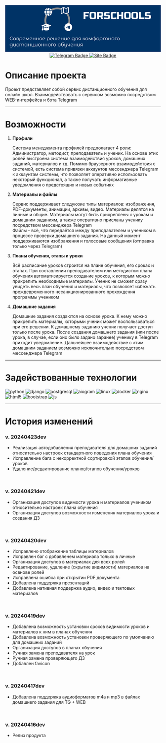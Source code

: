 <div id="header" align="center">
<img src="gitstatic/githeader.png">
</div>
<div id="badges" align="center">
    <a href="https://t.me/devil_on_the_wheel">
        <img src="https://img.shields.io/badge/разработчик-26A5E4?style=for-the-badge&logo=telegram&logoColor=white" alt="Telegram Badge"/>
    </a>
    <a href="https://forschools.ru">
        <img src="https://img.shields.io/badge/сайт-0078D7?style=for-the-badge&logo=microsoftedge&logoColor=white" alt="Site Badge"/>
    </a>
</div>
<h1>Описание проекта</h1>
Проект представляет собой сервис дистанционного обучения для онлайн школ. Взаимодействовать с сервисом возможно посредством WEB-интерфейса и бота Telegram

---
<h1>Возможности</h1>
<ol>
    <li><b>Профили</b></li>
        <p>
Система менеджмента профилей предполагает 4 роли: Администратор, методист, 
преподаватель и ученик. На основе этих ролей выстроена система взаимодействия уроков, 
домашних заданий, материалов и тд. Помимо браузерного взаимодействия с системой, есть система 
привязки аккаунтов мессенджера Telegram к аккаунтам системы, что позволяет оперативно 
использовать некоторый функционал, а также получать информативные уведомления о предстоящих 
и новых событиях
        </p>
    <li><b>Материалы и файлы</b></li>
        <p>
Сервис поддерживает следуюзие типы материалов: изображения, PDF-документы, анимации, архивы, 
видео. Материалы делятся на личные и общие. Материалы могут быть прикреплены к урокам и 
домашним заданиям, а также оперативно присланы ученику посредством мессенджера Telegram<br>
Файлы - всё, что передаётся между преподавателем и учеником в процессе проверки домашнего 
задания. На данный момент поддерживаются изображения и голосовые сообщения (отправка только 
через Telegram)
        </p>
    <li><b>Планы обучения, этапы и уроки</b></li>
        <p>
Всё расписание уроков строится на плане обучения, его сроках и этапах. 
При составлении преподавателем или методистом плана обучения автоматизируется создание 
уроков, к которым можно прикрепить необходимые материалы. Ученик не сможет сразу увидеть 
весь план обучения и материалы, что позволяет избежать преждевременного несанкционированного 
прохождения программы учеником
        </p>
    <li><b>Домашние задания</b></li>
        <p>
Домашние задания создаются на основе урока. К нему можно прикрепить материалы, которыми 
ученик может воспользоваться при его решении. К домашнему заданию ученик получает доступ 
только после урока. После создания домашнего задания (или после урока, в случае, если оно 
было задано заранее) ученику в Telegram приходит уведомление. Дальнейшее взаимодействие с 
этим домашним заданием возможно исключительно посредством мессенджера Telegram
        </p>
</ol>

---
<h1>Задействованные технологии</h1>

![python](https://img.shields.io/badge/python-3776AB?style=for-the-badge&logo=python&logoColor=white)
![django](https://img.shields.io/badge/django-092E20?style=for-the-badge&logo=django&logoColor=white)
![postgresql](https://img.shields.io/badge/postgresql-4169E1?style=for-the-badge&logo=postgresql&logoColor=white)
![aiogram](https://img.shields.io/badge/aiogram-26A5E4?style=for-the-badge&logo=telegram&logoColor=white)
![linux](https://img.shields.io/badge/linux-FCC624?style=for-the-badge&logo=linux&logoColor=white)
![docker](https://img.shields.io/badge/docker-2496ED?style=for-the-badge&logo=docker&logoColor=white)
![nginx](https://img.shields.io/badge/nginx-009639?style=for-the-badge&logo=nginx&logoColor=white)
![html5](https://img.shields.io/badge/html5-E34F26?style=for-the-badge&logo=html5&logoColor=white)
![bootstrap](https://img.shields.io/badge/bootstrap-7952B3?style=for-the-badge&logo=bootstrap&logoColor=white)
![js](https://img.shields.io/badge/JavaScript-F7DF1E?style=for-the-badge&logo=javascript&logoColor=white)

---
<h1>История изменений</h1>
<h3>v. 20240423dev</h3>
<ul>
    <li>Реализация автодобавления преподавателя для домашних заданий относительно настроек стандартного поведения плана обучения</li>
    <li>Исправление бага с некорректной сортировкой этапов обучения/уроков</li>
    <li>Удаление/редактирование планов/этапов обучения/уроков</li>
</ul><br>

<h3>v. 20240421dev</h3>
<ul>
    <li>Организация доступов видимости урока и материалов учеником относительно настроек плана обучения</li>
    <li>Организация доступов возможности изменения материалов урока и создания ДЗ</li>
</ul><br>

<h3>v. 20240420dev</h3>
<ul>
    <li>Исправлено отображение таблицы материалов</li>
    <li>Исправлен баг с добавленем материала только в личные</li>
    <li>Организация доступов в материалах для всех ролей</li>
    <li>Редактирование, удаление (скрытие видимости) материалов на освнове ролей</li>
    <li>Исправлена ошибка при открытии PDF документа</li>
    <li>Добавлена поддержка презентаций</li>
    <li>Добавлена нативная поддержка аудио, видео и тектовых материалов</li>
</ul><br>

<h3>v. 20240419dev</h3>
<ul>
    <li>Добавлена возможность установки сроков видимости уроков и материалов к ним в планах обучения</li>
    <li>Добавлена возможность установки проверяющего по умолчанию для домашних заданий</li>
    <li>Организация доступов в планах обучения</li>
    <li>Ручная замена преподавателя на урок</li>
    <li>Ручная замена проверяющего ДЗ</li>
    <li>Добавлен favicon</li>
</ul><br>

<h3>v. 20240417dev</h3>
<ul>
    <li>Добавлена поддержка аудиоформатов m4a и mp3 в файлах домашнего задания для TG + WEB</li>
</ul><br>

<h3>v. 20240416dev</h3>
<ul>
    <li>Релиз продукта</li>
</ul><br>

